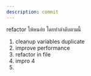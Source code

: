 ```yaml
---
description: commit
---
```


refactor ให้หนอ่ย โดยทำลำดับตามนี้
1. cleanup variables duplicate 
2. improve performance
4. refactor in file 
3. impro
4
3. 